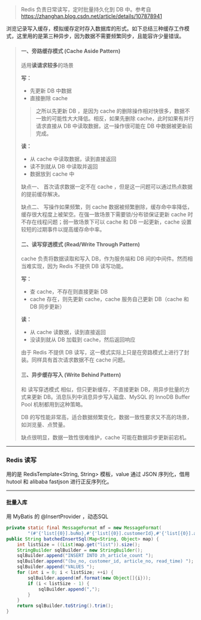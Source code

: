 > Redis 负责日常读写，定时批量持久化到 DB 中。参考自 https://zhanghan.blog.csdn.net/article/details/107878941

浏览记录写入缓存，模拟缓存定时存入数据库的形式。如下总结三种缓存工作模式，这里用的是第三种异步，因为数据不需要频繁同步，且能容许少量错误。

> #### 一、旁路缓存模式 (Cache Aside Pattern)
>
> 适用**读请求较多**的场景
>
> **写：**
>
> - 先更新 DB 中数据
> - 直接删除 cache
>
> > 之所以先更新 DB ，是因为 cache 的删除操作相对快很多，数据不一致的可能性大大降低。相反，如果先删除 cache，此时如果有并行请求直接从 DB 中读取数据，这一操作很可能在 DB 中数据被更新前完成。
>
> **读：**
>
> - 从 cache 中读取数据，读到直接返回
> - 读不到就从 DB 中读取并返回
> - 数据放到 cache 中
>
> 缺点一、 首次请求数据一定不在 cache ，但是这一问题可以通过热点数据的提前缓存解决。
>
> 缺点二、 写操作如果频繁，则 cache 数据被频繁删除，缓存命中率降低，缓存很大程度上被架空。在强一致场景下需要锁/分布锁保证更新 cache 时不存在线程问题；弱一致场景下可以 cache 和 DB 一起更新，cache 设置较短的过期事件以提高缓存命中率。
>
> #### 二、读写穿透模式 (Read/Write Through Pattern)
>
> cache 负责将数据读取和写入 DB，作为服务端和 DB 间的中间件。然而相当难实现，因为 Redis 不提供 DB 读写功能。
>
> **写：**
>
> - 查 cache，不存在则直接更新 DB
> - cache 存在，则先更新 cache，cache 服务自己更新 DB（cache 和 DB 同步更新）
>
> **读：**
>
> - 从 cache 读数据，读到直接返回
> - 没读到就从 DB 加载到 cache，然后返回响应
>
> 由于 Redis 不提供 DB 读写，这一模式实际上只是在旁路模式上进行了封装。同样具有首次请求数据不在 cache 问题。
>
> #### 三、异步缓存写入 (Write Behind Pattern)
>
> 和 读写穿透模式 相似，但只更新缓存，不直接更新 DB，用异步批量的方式来更新 DB。消息队列中消息异步写入磁盘、MySQL 的 InnoDB Buffer Pool 机制都用到这种策略。
>
> DB 的写性能非常高，适合数据频繁变化，数据一致性要求又不高的场景，如浏览量、点赞量。
>
> 缺点很明显，数据一致性很难维护，cache 可能在数据异步更新前宕机。

---

### Redis 读写

用的是 RedisTemplate<String, String> 模板，value 通过 JSON 序列化，借用 hutool 和 alibaba fastjson 进行正反序列化。

---

#### 批量入库

用 MyBatis 的 @InsertProvider ，动态SQL

```java
private static final MessageFormat mf = new MessageFormat(
        "(#'{'list[{0}].buNo},#'{'list[{0}].customerId},#'{'list[{0}].articleNo},#'{'list[{0}].readTime})");
public String batchedInsertSql(Map<String, Object> map) {
    int listSize = ((List)map.get("list")).size();
    StringBuilder sqlBuilder = new StringBuilder();
    sqlBuilder.append("INSERT INTO zh_article_count ");
    sqlBuilder.append("(bu_no, customer_id, article_no, read_time) ");
    sqlBuilder.append("VALUES ");
    for (int i = 0; i < listSize; ++i) {
        sqlBuilder.append(mf.format(new Object[]{i}));
        if (i < listSize - 1) {
            sqlBuilder.append(",");
        }
    }
    return sqlBuilder.toString().trim();
}
```

